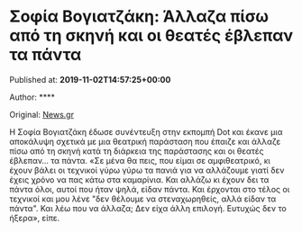 
# Σοφία Βογιατζάκη: Άλλαζα πίσω από τη σκηνή και οι θεατές έβλεπαν τα πάντα

Published at: **2019-11-02T14:57:25+00:00**

Author: ****

Original: [News.gr](https://www.news.gr/lifestyle/article/2016908/sofia-vogiatzaki-allaza-piso-apo-ti-skini-ke-i-theates-evlepan-ta-panta.html)

H Σοφία Βογιατζάκη έδωσε συνέντευξη στην εκπομπή Dot και έκανε μια αποκάλυψη σχετικά με μια θεατρική παράσταση που έπαιζε και άλλαζε πίσω από τη σκηνή κατά τη διάρκεια της παράστασης και οι θεατές έβλεπαν… τα πάντα.
«Σε μένα θα πεις, που είμαι σε αμφιθεατρικό, κι έχουν βάλει οι τεχνικοί γύρω γύρω τα πανιά για να αλλάζουμε γιατί δεν έχεις χρόνο να πας κάτω στα καμαρίνια.
Και αλλάζω κι έχουν δει τα πάντα όλοι, αυτοί που ήταν ψηλά, είδαν πάντα. Και έρχονται στο τέλος οι τεχνικοί και μου λένε "δεν θέλουμε να στεναχωρηθείς, αλλά είδαν τα πάντα".
Και λέω που να άλλαζα; Δεν είχα άλλη επιλογή. Ευτυχώς δεν το ήξερα», είπε.
